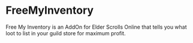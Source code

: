 # FreeMyInventory

Free My Inventory is an AddOn for Elder Scrolls Online that tells you what loot to list in your guild store for maximum profit.
